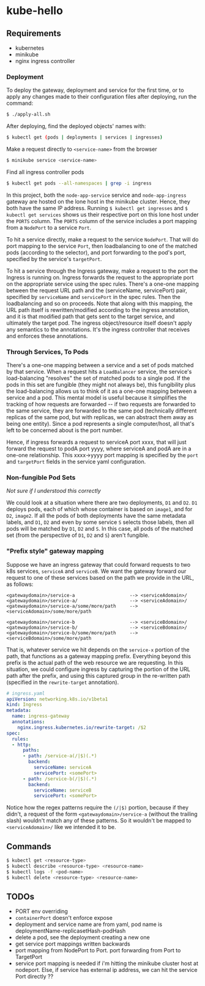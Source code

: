 # kube-hello

## Requirements

- kubernetes
- minikube
- nginx ingress controller

### Deployment

To deploy the gateway, deployment and service for the first time, or to apply any changes made to their configuration files after deploying, run the command:

```sh
$ ./apply-all.sh
```

After deploying, find the deployed objects' names with:

```sh
$ kubectl get (pods | deployments | services | ingresses)
```

Make a request directly to `<service-name>` from the browser

```sh
$ minikube service <service-name>
```

Find all ingress controller pods
```sh
$ kubectl get pods --all-namespaces | grep -i ingress
```

In this project, both the `node-app-service` service and `node-app-ingress` gateway are hosted on the lone host in the minikube cluster. Hence, they both have the same IP address. Running `$ kubectl get ingresses` and `$ kubectl get services` shows us their respective port on this lone host under the `PORTS` column. The `PORTS` column of the service includes a port mapping from a `NodePort` to a service `Port`.

To hit a service directly, make a request to the service `NodePort`. That will do port mapping to the service `Port`, then loadbalancing to one of the matched pods (according to the selector), and port forwarding to the pod's port, specified by the service's `targetPort`.

To hit a service through the Ingress gateway, make a request to the port the Ingress is running on. Ingress forwards the request to the appropriate port on the appropriate service using the spec rules. There's a one-one mapping between the request URL path and the (serviceName, servicePort) pair, specified by `serviceName` and `servicePort` in the spec rules. Then the loadbalancing and so on proceeds. Note that along with this mapping, the URL path itself is rewritten/modified according to the ingress annotation, and it is that modified path that gets sent to the target service, and ultimately the target pod. The ingress object/resource itself doesn't apply any semantics to the annotations. It's the ingress controller that receives and enforces these annotations.

### Through Services, To Pods

There's a one-one mapping between a service and a set of pods matched by that service. When a request hits a `LoadBalancer` service, the service's load-balancing "resolves" the set of matched pods to a single pod. If the pods in this set are fungible (they might not always be), this fungibility plus the load-balancing allows us to think of it as a one-one mapping between a service and a pod. This mental model is useful because it simplifies the tracking of how requests are forwarded -- if two requests are forwarded to the same service, they are forwarded to the same pod (technically different replicas of the same pod, but with replicas, we can abstract them away as being one entity). Since a pod represents a single computer/host, all that's left to be concerned about is the port number.

Hence, if ingress forwards a request to serviceA port xxxx, that will just forward the request to podA port yyyy, where serviceA and podA are in a one-one relationship. This xxxx->yyyy port mapping is specified by the `port` and `targetPort` fields in the service yaml configuration.

### Non-fungible Pod Sets

_Not sure if I understood this correctly_

We could look at a situation where there are two deployments, `D1` and `D2`. `D1` deploys pods, each of which whose container is based on `image1`, and for `D2`, `image2`. If all the pods of both deployments have the same metadata labels, and `D1`, `D2` and even by some service `S` selects those labels, then all pods will be matched by `D1`, `D2` and `S`. In this case, all pods of the matched set (from the perspective of `D1`, `D2` and `S`) aren't fungible.

### "Prefix style" gateway mapping

Suppose we have an ingress gateway that could forward requests to two k8s services, `serviceA` and `serviceB`. We want the gateway forward our request to one of these services based on the path we provide in the URL, as follows:

```
<gatewaydomain>/service-a                    --> <serviceAdomain>/
<gatewaydomain>/service-a/                   --> <serviceAdomain>/
<gatewaydomain>/service-a/some/more/path     --> <serviceAdomain>/some/more/path

<gatewaydomain>/service-b                    --> <serviceBdomain>/
<gatewaydomain>/service-b/                   --> <serviceBdomain>/
<gatewaydomain>/service-b/some/more/path     --> <serviceBdomain>/some/more/path
```

That is, whatever service we hit depends on the `service-x` portion of the path, that functions as a gateway mapping prefix. Everything beyond this prefix is the actual path of the web resource we are requesting. In this situation, we could configure ingress by capturing the portion of the URL path after the prefix, and using this captured group in the re-written path (specified in the `rewrite-target` annotation).

```yaml
# ingress.yaml
apiVersion: networking.k8s.io/v1beta1
kind: Ingress
metadata:
  name: ingress-gateway
  annotations:
    nginx.ingress.kubernetes.io/rewrite-target: /$2
spec:
  rules:
  - http:
      paths:
      - path: /service-a(/|$)(.*)
        backend:
          serviceName: serviceA
          servicePort: <somePort>
      - path: /service-b(/|$)(.*)
        backend:
          serviceName: serviceB
          servicePort: <somePort>
```

Notice how the regex patterns require the `(/|$)` portion, because if they didn't, a request of the form `<gatewaydomain>/service-a` (without the trailing slash) wouldn't match any of these patterns. So it wouldn't be mapped to `<serviceAdomain>/` like we intended it to be.

## Commands

```sh
$ kubectl get <resource-type>
$ kubectl describe <resource-type> <resource-name>
$ kubectl logs -f <pod-name>
$ kubectl delete <resource-type> <resource-name>
```

## TODOs

- PORT env overriding
- `containerPort` doesn't enforce expose
- deployment and service name are from yaml, pod name is deploymentName-replicasetHash-podHash
- delete a pod, see the deployment creating a new one
- get service port mappings written backwards
- port mapping from NodePort to Port. port forwarding from Port to TargetPort
- service port mapping is needed if i'm hitting the minikube cluster host at nodeport. Else, if service has external ip address, we can hit the service Port directly ??
